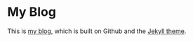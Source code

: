 # My Blog
This is [my blog](http://menguozi.github.io/), which is built on Github and the [Jekyll theme](https://github.com/Pfzuo/pfzuo.github.io).



